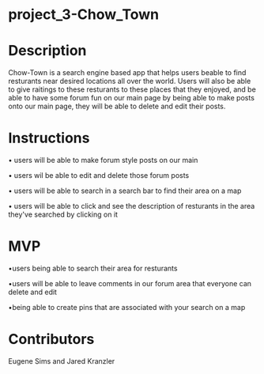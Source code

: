 # project_3-Chow_Town

# Description
 Chow-Town is a search engine based app that helps users
 beable to find resturants near desired locations all 
 over the world. Users will also be able to give raitings
 to these resturants to these places that they enjoyed, 
 and be able to have some forum fun on our main page  by 
 being able to make posts onto our main page, they will 
 be able to delete and edit their posts.

# Instructions
 
 • users will be able to make forum style posts on our main 

 • users wil be able to edit and delete those forum posts

 • users will be able to search in a search bar to find 
  their area on a map

 • users will be able to click and see the description of 
  resturants in the area they've searched by clicking on it

# MVP

 •users being able to search their area for resturants

 •users will be able to leave comments in our forum area 
  that everyone can delete and edit

 •being able to create pins that are associated with your 
  search on a map

# Contributors
 
 Eugene Sims and Jared Kranzler